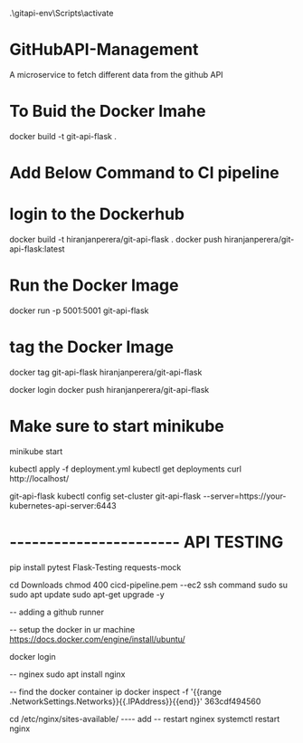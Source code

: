 .\gitapi-env\Scripts\activate

# GitHubAPI-Management
A microservice to fetch different data from the github API

# To Buid the Docker Imahe
docker build -t git-api-flask .

# Add Below Command to CI pipeline
# login to the Dockerhub

docker build -t hiranjanperera/git-api-flask .
docker push hiranjanperera/git-api-flask:latest  

# Run the Docker Image
docker run -p 5001:5001 git-api-flask



# tag the Docker Image
docker tag git-api-flask hiranjanperera/git-api-flask

docker login
docker push hiranjanperera/git-api-flask

# Make sure to start minikube 
minikube start

kubectl apply -f deployment.yml
kubectl get deployments
curl http://localhost/

git-api-flask
kubectl config set-cluster git-api-flask --server=https://your-kubernetes-api-server:6443


# ----------------------- API TESTING 
pip install pytest Flask-Testing requests-mock


cd Downloads
chmod 400 cicd-pipeline.pem
--ec2 ssh command
sudo su
sudo apt update
sudo apt-get upgrade -y

-- adding a github runner

-- setup the docker in ur machine
https://docs.docker.com/engine/install/ubuntu/

docker login 

-- nginex 
sudo apt install nginx

-- find the docker container ip
docker inspect -f '{{range .NetworkSettings.Networks}}{{.IPAddress}}{{end}}' 363cdf494560

cd /etc/nginx/sites-available/
---- add
-- restart nginex
systemctl restart nginx